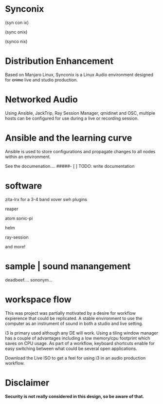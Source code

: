 # Synconix
(syn con ix)

(sync onix)

(synco nix)

# Distribution Enhancement

Based on Manjaro Linux, Synconix is a Linux Audio environment designed for ~~crime~~ live and studio production.

# Networked Audio

Using Ansible, JackTrip, Ray Session Manager, qmidinet and OSC, multiple hosts can be configured for use during a live or recording session.

# Ansible and the learning curve

Ansible is used to store configurations and propagate changes to all nodes within an environment.

See the documenation....
#####- [ ] TODO: write documentation

# software

zita-lrx for a 3-4 band xover
swh plugins

reaper

atom
sonic-pi

helm

ray-session

and more!

# sample | sound manangement

deadbeef....
sononym...

# workspace flow

This was project was partially motivated by a desire for workflow expierence that could be replicated. A stable environment to use the computer as an instrument of sound in both a studio and live setting.

i3 is primary used although any DE will work. Using a tiling window manager has a couple of advantages including a low memory/cpu footprint which saves on CPU usage. As part of a workflow, keyboard shortcuts enable for easy switching between what could be several open applications.

Download the Live ISO to get a feel for using i3 in an audio production workflow.

# Disclaimer
 **Security is not really considered in this design, so be aware of that.** 
